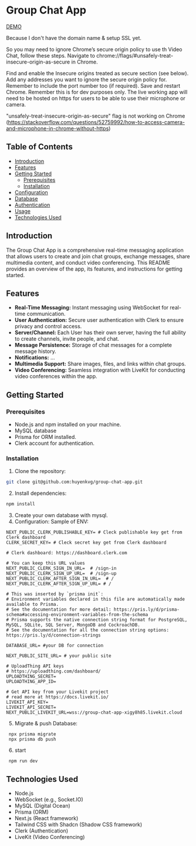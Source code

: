 # Group Chat App

[DEMO](http://128.199.149.6/)

Because I don't have the domain name & setup SSL yet. 

So you may need to ignore Chrome’s secure origin policy to use th Video Chat, follow these steps. Navigate to chrome://flags/#unsafely-treat-insecure-origin-as-secure in Chrome.

Find and enable the Insecure origins treated as secure section (see below). Add any addresses you want to ignore the secure origin policy for. Remember to include the port number too (if required). Save and restart Chrome.
Remember this is for dev purposes only. The live working app will need to be hosted on https for users to be able to use their microphone or camera.

"unsafely-treat-insecure-origin-as-secure" flag is not working on Chrome
(https://stackoverflow.com/questions/52759992/how-to-access-camera-and-microphone-in-chrome-without-https)
## Table of Contents

- [Introduction](#introduction)
- [Features](#features)
- [Getting Started](#getting-started)
  - [Prerequisites](#prerequisites)
  - [Installation](#installation)
- [Configuration](#configuration)
- [Database](#database)
- [Authentication](#authentication)
- [Usage](#usage)
- [Technologies Used](#technologies-used)

## Introduction

The Group Chat App is a comprehensive real-time messaging application that allows users to create and join chat groups, exchange messages, share multimedia content, and conduct video conferencing. This README provides an overview of the app, its features, and instructions for getting started.

## Features

- **Real-Time Messaging:** Instant messaging using WebSocket for real-time communication.
- **User Authentication:** Secure user authentication with Clerk to ensure privacy and control access.
- **Server/Channel:** Each User has their own server, having the full ability to create channels, invite people, and chat.
- **Message Persistence:** Storage of chat messages for a complete message history.
- **Notifications:** ...
- **Multimedia Support:** Share images, files, and links within chat groups.
- **Video Conferencing:** Seamless integration with LiveKit for conducting video conferences within the app.

## Getting Started

### Prerequisites
- Node.js and npm installed on your machine.
- MySQL database
- Prisma for ORM installed.
- Clerk account for authentication.

### Installation

1. Clone the repository:

 ```bash
 git clone git@github.com:huyenkvg/group-chat-app.git
 ```
2. Install dependencies:
  ```bash
  npm install
  ``` 
3. Create your own database with mysql.
4. Configuration:
 Sample of ENV:
  ```
  NEXT_PUBLIC_CLERK_PUBLISHABLE_KEY= # Cleck publishable key get from Clerk dashboard
CLERK_SECRET_KEY= # Cleck secret key get from Clerk dashboard

# Clerk dashboard: https://dashboard.clerk.com

# You can keep this URL values
NEXT_PUBLIC_CLERK_SIGN_IN_URL=  # /sign-in
NEXT_PUBLIC_CLERK_SIGN_UP_URL=  # /sign-up
NEXT_PUBLIC_CLERK_AFTER_SIGN_IN_URL=  # /
NEXT_PUBLIC_CLERK_AFTER_SIGN_UP_URL= # /

# This was inserted by `prisma init`:
# Environment variables declared in this file are automatically made available to Prisma.
# See the documentation for more detail: https://pris.ly/d/prisma-schema#accessing-environment-variables-from-the-schema
# Prisma supports the native connection string format for PostgreSQL, MySQL, SQLite, SQL Server, MongoDB and CockroachDB.
# See the documentation for all the connection string options: https://pris.ly/d/connection-strings

DATABASE_URL= #your DB for connection

NEXT_PUBLIC_SITE_URL= # your public site

# UploadThing API keys
# https://uploadthing.com/dashboard/ 
UPLOADTHING_SECRET=
UPLOADTHING_APP_ID=

# Get API key from your Livekit project
# read more at https://docs.livekit.io/
LIVEKIT_API_KEY=
LIVEKIT_API_SECRET=
NEXT_PUBLIC_LIVEKIT_URL=wss://group-chat-app-xigy8h85.livekit.cloud

  ```
5. Migrate & push Database:
  ```
   npx prisma migrate
   npx prisma db push 
  ```
6. start
 ```
  npm run dev
 ```

## Technologies Used
- Node.js 
- WebSocket (e.g., Socket.IO)
- MySQL (Digital Ocean)
- Prisma (ORM)
- Next.js (React framework)
- Tailwind CSS with Shadcn (Shadow CSS framework)
- Clerk (Authentication)
- LiveKit (Video Conferencing)

